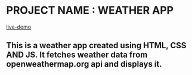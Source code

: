 # PROJECT NAME : WEATHER APP
[live-demo](https://saisaurav78.github.io/Weather-App/)

## This is a weather app created using HTML, CSS AND JS. It fetches weather data from openweathermap.org api and displays it.
